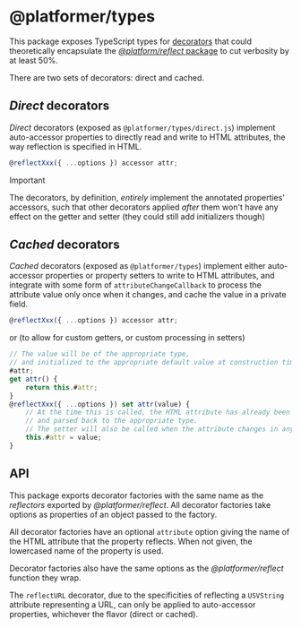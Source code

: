 # @platformer/types

This package exposes TypeScript types for [decorators](https://github.com/tc39/proposal-decorators) that could theoretically encapsulate the [_@platform/reflect_ package](../reflect/README.md) to cut verbosity by at least 50%.

There are two sets of decorators: direct and cached.

## _Direct_ decorators

_Direct_ decorators (exposed as `@platformer/types/direct.js`) implement auto-accessor properties to directly read and write to HTML attributes, the way reflection is specified in HTML.

```js
@reflectXxx({ ...options }) accessor attr;
```

> [!IMPORTANT]
> The decorators, by definition, _entirely_ implement the annotated properties' accessors, such that other decorators applied _after_ them won't have any effect on the getter and setter (they could still add initializers though)

## _Cached_ decorators

_Cached_ decorators (exposed as `@platformer/types`) implement either auto-accessor properties or property setters to write to HTML attributes, and integrate with some form of `attributeChangeCallback` to process the attribute value only once when it changes, and cache the value in a private field.

```js
@reflectXxx({ ...options }) accessor attr;
```

or (to allow for custom getters, or custom processing in setters)

```js
// The value will be of the appropriate type,
// and initialized to the appropriate default value at construction time.
#attr;
get attr() {
    return this.#attr;
}
@reflectXxx({ ...options }) set attr(value) {
    // At the time this is called, the HTML attribute has already been set,
    // and parsed back to the appropriate type.
    // The setter will also be called when the attribute changes in any way.
    this.#attr = value;
}
```

## API

This package exports decorator factories with the same name as the _reflectors_ exported by _@platformer/reflect_. All decorator factories take options as properties of an object passed to the factory.

All decorator factories have an optional `attribute` option giving the name of the HTML attribute that the property reflects. When not given, the lowercased name of the property is used.

Decorator factories also have the same options as the _@platformer/reflect_ function they wrap.

The `reflectURL` decorator, due to the specificities of reflecting a `USVString` attribute representing a URL, can only be applied to auto-accessor properties, whichever the flavor (direct or cached).
